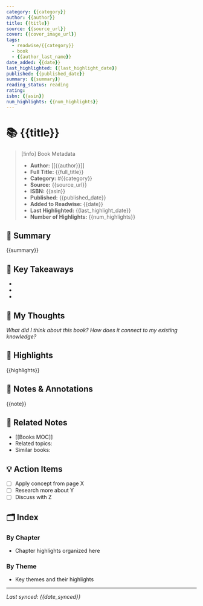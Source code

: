 ```yaml
---
category: {{category}}
author: {{author}}
title: {{title}}
source: {{source_url}}
cover: {{cover_image_url}}
tags: 
  - readwise/{{category}}
  - book
  - {{author_last_name}}
date_added: {{date}}
last_highlighted: {{last_highlight_date}}
published: {{published_date}}
summary: {{summary}}
reading_status: reading
rating: 
isbn: {{asin}}
num_highlights: {{num_highlights}}
---
```


# 📚 {{title}}

> [!info] Book Metadata
> - **Author:** [[{{author}}]]
> - **Full Title:** {{full_title}}
> - **Category:** #{{category}}
> - **Source:** {{source_url}}
> - **ISBN:** {{asin}}
> - **Published:** {{published_date}}
> - **Added to Readwise:** {{date}}
> - **Last Highlighted:** {{last_highlight_date}}
> - **Number of Highlights:** {{num_highlights}}

## 📖 Summary
{{summary}}

## 🎯 Key Takeaways
- 
- 
- 

## 💭 My Thoughts
*What did I think about this book? How does it connect to my existing knowledge?*

## 🔖 Highlights
{{highlights}}

## 📝 Notes & Annotations
{{note}}

## 🔗 Related Notes
- [[Books MOC]]
- Related topics: 
- Similar books: 

## 💡 Action Items
- [ ] Apply concept from page X
- [ ] Research more about Y
- [ ] Discuss with Z

## 🗂️ Index
### By Chapter
- Chapter highlights organized here

### By Theme
- Key themes and their highlights

---
*Last synced: {{date_synced}}*